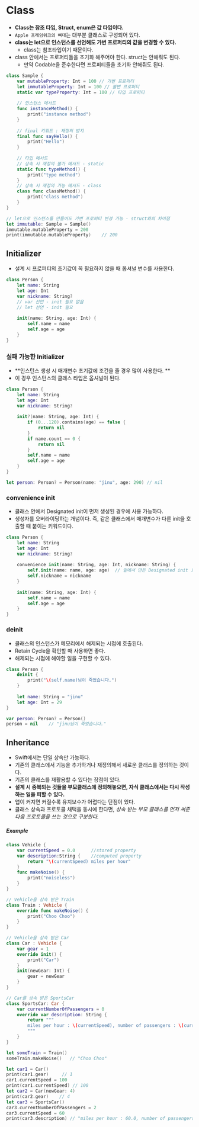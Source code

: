 # Class

- **Class는 참조 타입, Struct, enum은 값 타입이다.**
- `Apple 프레임워크의 뼈대`는 대부분 클래스로 구성되어 있다.
- **class는 let으로 인스턴스를 선언해도 가변 프로퍼티의 값을 변경할 수 있다.**
  - class는 참조타입이기 때문이다. 
- class 안에서는 프로퍼티들을 초기화 해주어야 한다. struct는 안해줘도 된다.
  - 만약 Codable을 준수한다면 프로퍼티들을 초기화 안해줘도 된다.

```Swift
class Sample {
    var mutableProperty: Int = 100 // 가변 프로퍼티
    let immutableProperty: Int = 100 // 불변 프로퍼티
    static var typeProperty: Int = 100 // 타입 프로퍼티
    
    // 인스턴스 메서드
    func instanceMethod() {
        print("instance method")
    }
    
    // final 키워드 : 재정의 방지
    final func sayHello() {
        print("Hello")
    }
    
    // 타입 메서드
    // 상속 시 재정의 불가 메서드 - static
    static func typeMethod() {
        print("type method")
    }
    // 상속 시 재정의 가능 메서드 - class
    class func classMethod() {
        print("class method")
    }
}

// let으로 인스턴스를 만들어도 가변 프로퍼티 변경 가능 - struct와의 차이점
let immutable: Sample = Sample()
immutable.mutableProperty = 200
print(immutable.mutableProperty)    // 200
```

## Initializer

- 설계 시 프로퍼티의 초기값이 꼭 필요하지 않을 때 옵셔널 변수를 사용한다.
```Swift
class Person {
    let name: String
    let age: Int
    var nickname: String?
    // var 선언 - init 필요 없음
    // let 선언 - init 필요
    
    init(name: String, age: Int) {
        self.name = name
        self.age = age
    }
}
```

### 실패 가능한 Initializer
- **인스턴스 생성 시 매개변수 초기값에 조건을 줄 경우 많이 사용한다. **  
- 이 경우 인스턴스의 클래스 타입은 옵셔널이 된다.  
```Swift
class Person {
    let name: String
    let age: Int
    var nickname: String?
    
    init?(name: String, age: Int) {
        if (0...120).contains(age) == false {
            return nil
        }
        if name.count == 0 {
            return nil
        }
        self.name = name
        self.age = age
    }
}

let person: Person? = Person(name: "jinu", age: 290) // nil
```

### convenience init
- 클래스 안에서 Designated init이 먼저 생성된 경우에 사용 가능하다.
- 생성자를 오버라이딩하는 개념이다. 즉, 같은 클래스에서 매개변수가 다른 init을 호출할 때 붙이는 키워드이다.

```Swift
class Person {
    let name: String
    let age: Int
    var nickname: String?
    
    convenience init(name: String, age: Int, nickname: String) {
        self.init(name: name, age: age)  // 밑에서 만든 Designated init 호출
        self.nickname = nickname
    }
    
    init(name: String, age: Int) {
        self.name = name
        self.age = age
    }
}
```
### deinit
- 클래스의 인스턴스가 메모리에서 해제되는 시점에 호출된다. 
- Retain Cycle을 확인할 때 사용하면 좋다.
- 해제되는 시점에 해야할 일을 구현할 수 있다.
```Swift
class Person {
    deinit {
        print("\(self.name)님이 죽었습니다.")
    }
 
    let name: String = "jinu"
    let age: Int = 29  
}

var person: Person? = Person()
person = nil    // "jinu님이 죽었습니다."
```

## Inheritance

- Swift에서는 단일 상속만 가능하다.
- 기존의 클래스에서 기능을 추가하거나 재정의해서 새로운 클래스를 정의하는 것이다.
- 기존의 클래스를 재활용할 수 있다는 장점이 있다.
- **설계 시 중복되는 것들을 부모클래스에 정의해놓으면, 자식 클래스에서는 다시 작성하는 일을 피할 수 있다.**
- 앱이 커지면 커질수록 유지보수가 어렵다는 단점이 있다.
- 클래스 상속과 프로토콜 채택을 동시에 한다면, _상속 받는 부모 클래스를 먼저 써준 다음 프로토콜을 쓰는 것으로 구분한다._

##### Example
```Swift
class Vehicle {
    var currentSpeed = 0.0      //stored property
    var description:String {    //computed property
        return "\(currentSpeed) miles per hour"
    }
    func makeNoise() {
        print("noiseless")
    }
}

// Vehicle을 상속 받은 Train
class Train : Vehicle {
    override func makeNoise() {
        print("Choo Choo")
    }
}

// Vehicle을 상속 받은 Car
class Car : Vehicle {
    var gear = 1
    override init() {
        print("Car")
    }
    init(newGear: Int) {
        gear = newGear
    }
}

// Car를 상속 받은 SportsCar
class SportsCar: Car {
    var currentNumberOfPassengers = 0
    override var description: String {
        return """
        miles per hour : \(currentSpeed), number of passengers : \(currentNumberOfPassengers)
        """
    }
}

let someTrain = Train()
someTrain.makeNoise()   // "Choo Choo"

let car1 = Car()
print(car1.gear)     // 1
car1.currentSpeed = 100
print(car1.currentSpeed) // 100
let car2 = Car(newGear: 4)
print(car2.gear)    // 4
let car3 = SportsCar()
car3.currentNumberOfPassengers = 2
car3.currentSpeed = 60
print(car3.description) // "miles per hour : 60.0, number of passengers : 2"
```

